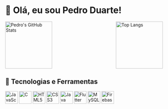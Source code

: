 # 👋 Olá, eu sou Pedro Duarte!

<div style="display: flex; flex-wrap: wrap; justify-content: space-between; align-items: center;">
  <img src="https://github-readme-stats.vercel.app/api?username=peudev10&show_icons=true&theme=blueberry" alt="Pedro's GitHub Stats" style="height: 150px;" />
  <img src="https://github-readme-stats.vercel.app/api/top-langs/?username=peudev10&layout=compact&theme=blueberry" alt="Top Langs" style="height: 150px;" />
</div>

## 🚀 Tecnologias e Ferramentas  
<div>
<img src="https://cdn.jsdelivr.net/gh/devicons/devicon/icons/javascript/javascript-original.svg" alt="JavaScript" width="40" height="40" />
  <img src="https://cdn.jsdelivr.net/gh/devicons/devicon/icons/c/c-original.svg" alt="C" width="40" height="40" />
  <img src="https://cdn.jsdelivr.net/gh/devicons/devicon/icons/html5/html5-original.svg" alt="HTML5" width="40" height="40" />
  <img src="https://cdn.jsdelivr.net/gh/devicons/devicon/icons/css3/css3-original.svg" alt="CSS3" width="40" height="40" />
  <img src="https://cdn.jsdelivr.net/gh/devicons/devicon/icons/java/java-original.svg" alt="Java" width="40" height="40" />
  <img src="https://cdn.jsdelivr.net/gh/devicons/devicon/icons/flutter/flutter-original.svg" alt="Flutter" width="40" height="40" />
  <img src="https://cdn.jsdelivr.net/gh/devicons/devicon/icons/mysql/mysql-original.svg" alt="MySQL" width="40" height="40" />
  <img src="https://cdn.jsdelivr.net/gh/devicons/devicon/icons/firebase/firebase-plain.svg" alt="Firebase" width="40" height="40" />
</div>
